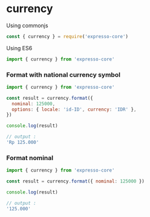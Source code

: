 # currency

Using commonjs

```javascript
const { currency } = require('expresso-core')
```

Using ES6

```javascript
import { currency } from 'expresso-core'
```

### Format with national currency symbol

```javascript
import { currency } from 'expresso-core'

const result = currency.format({
  nominal: 125000,
  options: { locale: 'id-ID', currency: 'IDR' },
})

console.log(result)

// output :
'Rp 125.000'
```

### Format nominal

```javascript
import { currency } from 'expresso-core'

const result = currency.format({ nominal: 125000 })

console.log(result)

// output :
'125.000'
```
